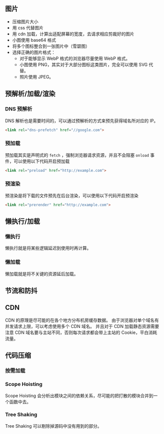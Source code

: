 ## 图片

- 压缩图片大小
- 用 css 代替图片
- 用 cdn 加载，计算出适配屏幕的宽度，去请求相应剪裁好的图片
- 小图使用 base64 格式
- 将多个图标整合到一张图片中（雪碧图）
- 选择正确的图片格式：
  - 对于能够显示 WebP 格式的浏览器尽量使用 WebP 格式。
  - 小图使用 PNG，其实对于大部分图标这类图片，完全可以使用 SVG 代替。
  - 照片使用 JPEG。

## 预解析/加载/渲染

### DNS 预解析

DNS 解析也是需要时间的，可以通过预解析的方式来预先获得域名所对应的 IP。

```html
<link rel="dns-prefetch" href="//google.com">
```

### 预加载

预加载其实是声明式的 `fetch` ，强制浏览器请求资源，并且不会阻塞 `onload` 事件，可以使用以下代码开启预加载

```html
<link rel="preload" href="http://example.com">
```

### 预渲染

预渲染是将下载的文件预先在后台渲染，可以使用以下代码开启预渲染

```html
<link rel="prerender" href="http://example.com">
```

## 懒执行/加载

### 懒执行

懒执行就是将某些逻辑延迟到使用时再计算。

### 懒加载

懒加载就是将不关键的资源延后加载。

## 节流和防抖

## CDN

CDN 的原理是尽可能的在各个地方分布机房缓存数据。
由于浏览器对单个域名有并发请求上限，可以考虑使用多个 CDN 域名。
并且对于 CDN 加载静态资源需要注意 CDN 域名要与主站不同，否则每次请求都会带上主站的 Cookie，平白消耗流量。

## 代码压缩

### 按需加载

### Scope Hoisting

Scope Hoisting 会分析出模块之间的依赖关系，尽可能的把打散的模块合并到一个函数中去。

### Tree Shaking

Tree Shaking 可以剔除掉源码中没有用到的部分。
